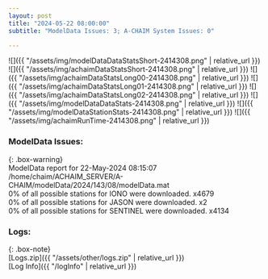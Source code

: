 ```yaml
---
layout: post
title: "2024-05-22 08:00:00"
subtitle: "ModelData Issues: 3; A-CHAIM System Issues: 0"

---
```


![]({{ "/assets/img/modelDataDataStatsShort-2414308.png" | relative_url }})
![]({{ "/assets/img/achaimDataStatsShort-2414308.png" | relative_url }})
![]({{ "/assets/img/achaimDataStatsLong00-2414308.png" | relative_url }})
![]({{ "/assets/img/achaimDataStatsLong01-2414308.png" | relative_url }})
![]({{ "/assets/img/achaimDataStatsLong02-2414308.png" | relative_url }})
![]({{ "/assets/img/modelDataDataStats-2414308.png" | relative_url }})
![]({{ "/assets/img/modelDataStationStats-2414308.png" | relative_url }})
![]({{ "/assets/img/achaimRunTime-2414308.png" | relative_url }})


### ModelData Issues:  
  
{: .box-warning}  
 ModelData report for 22-May-2024 08:15:07   
 /home/chaim/ACHAIM_SERVER/A-CHAIM/modelData/2024/143/08/modelData.mat   
 0% of all possible stations for IONO were downloaded. x4679   
 0% of all possible stations for JASON were downloaded. x2   
 0% of all possible stations for SENTINEL were downloaded. x4134   
  


### Logs:  
  
{: .box-note}  
[Logs.zip]({{ "/assets/other/logs.zip" | relative_url }})  
[Log Info]({{ "/logInfo" | relative_url }})  
